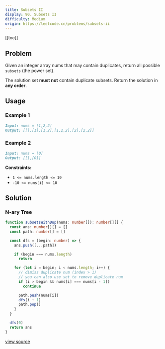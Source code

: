 ```yaml
---
title: Subsets II
display: 90. Subsets II
difficulty: Medium
origin: https://leetcode.cn/problems/subsets-ii
---
```


[[toc]]

## Problem

Given an integer array nums that may contain duplicates, return all possible `subsets` (the power set).

The solution set **must not** contain duplicate subsets. Return the solution in **any order**.

## Usage

### Example 1

```md
Input: nums = [1,2,2]
Output: [[],[1],[1,2],[1,2,2],[2],[2,2]]
```

### Example 2

```md
Input: nums = [0]
Output: [[],[0]]

```

**Constraints:**

- <code>1 &lt;= nums.length &lt;= 10</code>
- <code>-10 &lt;= nums[i] &lt;= 10</code>

## Solution

### N-ary Tree

```ts
function subsetsWithDup(nums: number[]): number[][] {
  const ans: number[][] = []
  const path: number[] = []

  const dfs = (begin: number) => {
    ans.push([...path])

    if (begin === nums.length)
      return

    for (let i = begin; i < nums.length; i++) {
      // dimiss duplicate num (index > 1)
      // you can also use set to remove duplicate num
      if (i > begin && nums[i] === nums[i - 1])
        continue

      path.push(nums[i])
      dfs(i + 1)
      path.pop()
    }
  }

  dfs(0)
  return ans
}
```

[view source](https://leetcode.cn/problems/subsets-ii)
